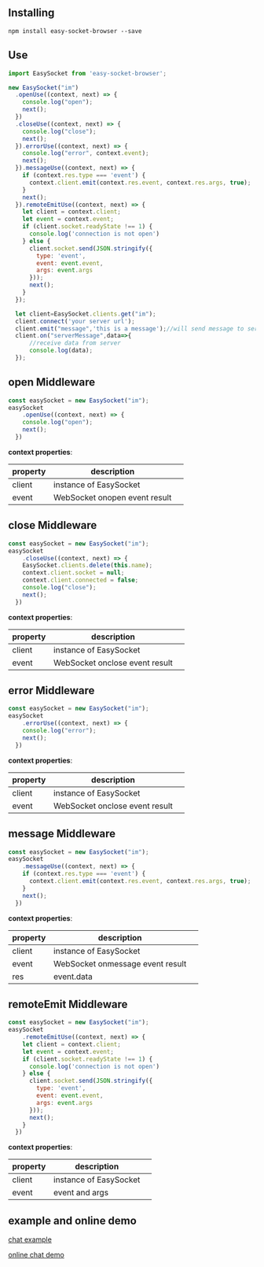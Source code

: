 ## Installing

```
npm install easy-socket-browser --save
```

## Use
```js
import EasySocket from 'easy-socket-browser';

new EasySocket("im")
  .openUse((context, next) => {
    console.log("open");
    next();
  })
  .closeUse((context, next) => {
    console.log("close");
    next();
  }).errorUse((context, next) => {
    console.log("error", context.event);
    next();
  }).messageUse((context, next) => {
    if (context.res.type === 'event') {
      context.client.emit(context.res.event, context.res.args, true);
    }
    next();
  }).remoteEmitUse((context, next) => {
    let client = context.client;
    let event = context.event;
    if (client.socket.readyState !== 1) {
      console.log('connection is not open')
    } else {
      client.socket.send(JSON.stringify({
        type: 'event',
        event: event.event,
        args: event.args
      }));
      next();
    }
  });

  let client=EasySocket.clients.get("im");
  client.connect('your server url');
  client.emit("message",'this is a message');//will send message to server
  client.on("serverMessage",data=>{
      //receive data from server
      console.log(data);
  });
```

## open Middleware

```js
const easySocket = new EasySocket("im");
easySocket
    .openUse((context, next) => {
    console.log("open");
    next();
  })
```

**context properties**:

| property | description |  |
| ------ | ------ | ------ |
| client | instance of EasySocket ||
| event | WebSocket onopen event result ||

## close Middleware

```js
const easySocket = new EasySocket("im");
easySocket
    .closeUse((context, next) => {
    EasySocket.clients.delete(this.name);
    context.client.socket = null;
    context.client.connected = false;
    console.log("close");
    next();
  })
```

**context properties**:

| property | description |  |
| ------ | ------ | ------ |
| client | instance of EasySocket ||
| event | WebSocket onclose event result ||

## error Middleware
```js
const easySocket = new EasySocket("im");
easySocket
    .errorUse((context, next) => {
    console.log("error");
    next();
  })
```

**context properties**:

| property | description |  |
| ------ | ------ | ------ |
| client | instance of EasySocket ||
| event | WebSocket onclose event result ||



## message Middleware
```js
const easySocket = new EasySocket("im");
easySocket
    .messageUse((context, next) => {
    if (context.res.type === 'event') {
      context.client.emit(context.res.event, context.res.args, true);
    }
    next();
  })
```

**context properties**:

| property | description |  |
| ------ | ------ | ------ |
| client | instance of EasySocket ||
| event | WebSocket onmessage event result ||
| res | event.data ||


## remoteEmit Middleware
```js
const easySocket = new EasySocket("im");
easySocket
    .remoteEmitUse((context, next) => {
    let client = context.client;
    let event = context.event;
    if (client.socket.readyState !== 1) {
      console.log('connection is not open')
    } else {
      client.socket.send(JSON.stringify({
        type: 'event',
        event: event.event,
        args: event.args
      }));
      next();
    }
  })
```
**context properties**:

| property | description |  |
| ------ | ------ | ------ |
| client | instance of EasySocket ||
| event | event and args ||


## example and online demo

[chat example](https://github.com/wjkang/lazy-mock-im)

[online chat demo](http://jaycewu.coding.me/easy-socket-chat/#/)








